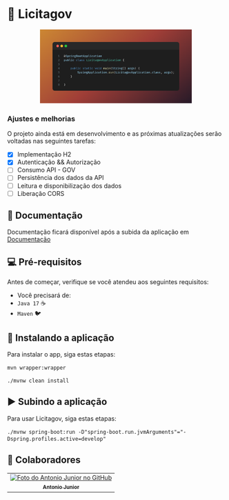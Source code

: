 # 📰 Licitagov
 
<div style="margin: auto; width:70%">
    <img style="max-width: 100%" src="cover-image.png" alt="exemplo imagem">
</div>

### Ajustes e melhorias

O projeto ainda está em desenvolvimento e as próximas atualizações serão voltadas nas seguintes tarefas:

- [X] Implementação H2
- [X] Autenticação && Autorização
- [ ] Consumo API - GOV
- [ ] Persistência dos dados da API
- [ ] Leitura e disponibilização dos dados
- [ ] Liberação CORS

## 📃 Documentação

Documentação ficará disponível após a subida da aplicação em <a href="http://localhost:8080/documentation"> Documentação </a>

## 💻 Pré-requisitos

Antes de começar, verifique se você atendeu aos seguintes requisitos:
* Você precisará de:  
*  `Java 17` ☕ 
*  `Maven`   🐦

## 🚀 Instalando a aplicação

Para instalar o app, siga estas etapas:


```
mvn wrapper:wrapper
```

```
./mvnw clean install
```

## ▶️ Subindo a aplicação

Para usar Licitagov, siga estas etapas:

```
./mvnw spring-boot:run -D"spring-boot.run.jvmArguments"="-Dspring.profiles.active=develop"
```


## 🤝 Colaboradores

<table>
  <tr>
    <td align="center">
      <a href="#">
        <img src="https://avatars.githubusercontent.com/u/62296308?s=400&u=d0d234f9342f71e91bdcf7b8cf6f4a257302546a&v=4" width="100px;" alt="Foto do Antonio Junior no GitHub"/><br>
        <sub>
          <b>Antonio Junior</b>
        </sub>
      </a>
    </td>
  </tr>
</table>
